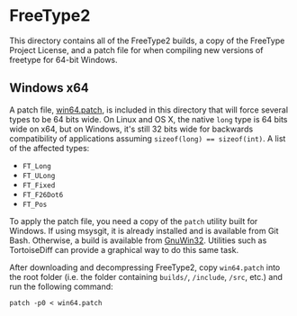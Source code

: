 FreeType2
=========

This directory contains all of the FreeType2 builds, a copy of the FreeType
Project License, and a patch file for when compiling new versions of freetype
for 64-bit Windows.

## Windows x64

A patch file, [win64.patch][1], is included in this directory that will force
several types to be 64 bits wide. On Linux and OS X, the native `long` type is
64 bits wide on x64, but on Windows, it's still 32 bits wide for backwards
compatibility of applications assuming `sizeof(long) == sizeof(int)`. A list
of the affected types:

  - `FT_Long`
  - `FT_ULong`
  - `FT_Fixed`
  - `FT_F26Dot6`
  - `FT_Pos`
  
To apply the patch file, you need a copy of the `patch` utility built for
Windows. If using msysgit, it is already installed and is available from Git
Bash. Otherwise, a build is available from [GnuWin32][2]. Utilities such as
TortoiseDiff can provide a graphical way to do this same task.

After downloading and decompressing FreeType2, copy `win64.patch` into the
root folder (i.e. the folder containing `builds/`, `/include`, `/src`, etc.)
and run the following command:

```
patch -p0 < win64.patch
```

[1]: https://github.com/Robmaister/SharpFont.Dependencies/blob/master/freetype2/win64.patch
[2]: http://gnuwin32.sourceforge.net/packages/patch.htm
